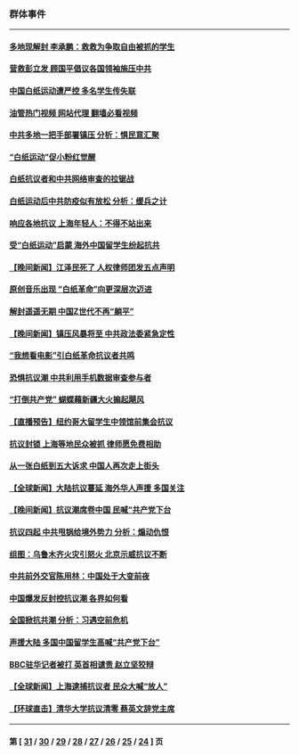 ### 群体事件
---
#### [多地现解封 李承鹏：救救为争取自由被抓的学生](../../pages/ncid279/n13876918.md?12090845) 
#### [营救彭立发 顾国平倡议各国领袖施压中共](../../pages/ncid279/n13878701.md?12090845) 
#### [中国白纸运动遭严控 多名学生传失联](../../pages/ncid279/n13878652.md?12090845) 
#### [油管热门视频 网站代理 翻墙必看视频](http://138.2.39.72:81/youtube.html?epic-marker?12090845)
#### [中共多地一把手部署镇压 分析：惧民意汇聚](../../pages/ncid279/n13878085.md?12090845) 
#### [“白纸运动”促小粉红觉醒](../../pages/ncid279/n13877842.md?12090845) 
#### [白纸抗议者和中共网络审查的拉锯战](../../pages/ncid279/n13877688.md?12090845) 
#### [白纸运动后中共防疫似有放松 分析：缓兵之计](../../pages/ncid279/n13877425.md?12090845) 
#### [响应各地抗议 上海年轻人：不得不站出来](../../pages/ncid279/n13876261.md?12090845) 
#### [受“白纸运动”启蒙 海外中国留学生纷起抗共](../../pages/ncid279/n13876919.md?12090845) 
#### [【晚间新闻】江泽民死了 人权律师团发五点声明](../../pages/ncid279/n13876603.md?12090845) 
#### [原创音乐出现 “白纸革命”向更深层次迈进](../../pages/ncid279/n13876509.md?12090845) 
#### [解封遥遥无期 中国Z世代不再“躺平”](../../pages/ncid279/n13876294.md?12090845) 
#### [【晚间新闻】镇压风暴将至 中共政法委紧急定性](../../pages/ncid279/n13875432.md?12090845) 
#### [“我想看电影”引白纸革命抗议者共鸣](../../pages/ncid279/n13875742.md?12090845) 
#### [恐惧抗议潮 中共利用手机数据审查参与者](../../pages/ncid279/n13875552.md?12090845) 
#### [“打倒共产党” 蝴蝶藉新疆大火搧起飓风](../../pages/ncid279/n13875241.md?12090845) 
#### [【直播预告】纽约哥大留学生中领馆前集会抗议](../../pages/ncid279/n13875540.md?12090845) 
#### [抗议封锁 上海等地民众被抓 律师愿免费相助](../../pages/ncid279/n13875401.md?12090845) 
#### [从一张白纸到五大诉求 中国人再次走上街头](../../pages/ncid279/n13874898.md?12090845) 
#### [【全球新闻】大陆抗议蔓延 海外华人声援 多国关注](../../pages/ncid279/n13874875.md?12090845) 
#### [【晚间新闻】抗议潮席卷中国 民喊“共产党下台](../../pages/ncid279/n13875348.md?12090845) 
#### [抗议四起 中共甩锅给境外势力 分析：煽动仇恨](../../pages/ncid279/n13875072.md?12090845) 
#### [组图：乌鲁木齐火灾引怒火 北京示威抗议不断](../../pages/ncid279/n13874830.md?12090845) 
#### [中共前外交官陈用林：中国处于大变前夜](../../pages/ncid279/n13874588.md?12090845) 
#### [中国爆发反封控抗议潮 各界如何看](../../pages/ncid279/n13874924.md?12090845) 
#### [全国掀抗共潮 分析：习遇空前危机](../../pages/ncid279/n13874792.md?12090845) 
#### [声援大陆 多国中国留学生高喊“共产党下台”](../../pages/ncid279/n13874793.md?12090845) 
#### [BBC驻华记者被打 英首相谴责 赵立坚狡辩](../../pages/ncid279/n13874710.md?12090845) 
#### [【全球新闻】上海逮捕抗议者 民众大喊“放人”](../../pages/ncid279/n13874573.md?12090845) 
#### [【环球直击】清华大学抗议清零 蔡英文辞党主席](../../pages/ncid279/n13874575.md?12090845) 

---
#### 第 [ [31](./31.md?12090845) / [30](./30.md?12090845) / [29](./29.md?12090845) / [28](./28.md?12090845) / [27](./27.md?12090845) / [26](./26.md?12090845) / [25](./25.md?12090845) / [24](./24.md?12090845) ] 页
